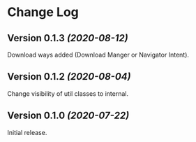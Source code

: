 Change Log
==========
Version 0.1.3 *(2020-08-12)*
----------------------------
Download ways added (Download Manger or Navigator Intent).

Version 0.1.2 *(2020-08-04)*
----------------------------
Change visibility of util classes to internal.

Version 0.1.0 *(2020-07-22)*
----------------------------
Initial release.